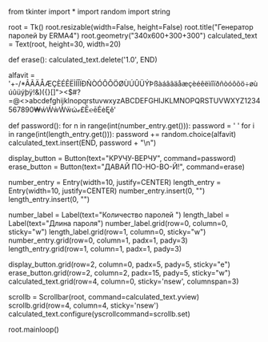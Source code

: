 from tkinter import *
import random
import string

root = Tk()
root.resizable(width=False, height=False)
root.title("Генератор паролей by ERMA4")
root.geometry("340x600+300+300")
calculated_text = Text(root, height=30, width=20)

def erase():
    calculated_text.delete('1.0', END)


alfavit = '+-/*ÂÃÄÅÆÇÈÉÊËÌÍÎÏÐÑÒÓÔÕÖØÙÚÛÜÝÞßàáâãäåæçèéêëìíîïðñòóôõö÷øùúûüýþÿ!&)({}[]"\><$#?=@<>abcdefghijklnopqrstuvwxyzABCDEFGHIJKLMNOPQRSTUVWXYZ1234567890₩ẃẂẁẀẅώℯ£Ē℮ēĖėĘě'

def password():
    for n in range(int(number_entry.get())):
        password = ' '
        for i in range(int(length_entry.get())):
            password += random.choice(alfavit)
        calculated_text.insert(END, password + "\n")


display_button = Button(text="КРУЧУ-ВЕРЧУ", command=password)
erase_button = Button(text="ДАВАЙ ПО-НО-ВО-Й!", command=erase)

number_entry = Entry(width=10, justify=CENTER)
length_entry = Entry(width=10, justify=CENTER)
number_entry.insert(0, "")
length_entry.insert(0, "")

number_label = Label(text="Количество паролей ")
length_label = Label(text="Длина пароля")
number_label.grid(row=0, column=0, sticky="w")
length_label.grid(row=1, column=0, sticky="w")
number_entry.grid(row=0, column=1, padx=1, pady=3)
length_entry.grid(row=1, column=1, padx=1, pady=3)

display_button.grid(row=2, column=0, padx=5, pady=5, sticky="e")
erase_button.grid(row=2, column=2, padx=15, pady=5, sticky="w")
calculated_text.grid(row=4, column=0, sticky='nsew', columnspan=3)

scrollb = Scrollbar(root, command=calculated_text.yview)
scrollb.grid(row=4, column=4, sticky='nsew')
calculated_text.configure(yscrollcommand=scrollb.set)

root.mainloop()
